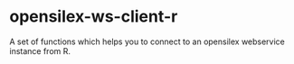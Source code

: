# opensilex-ws-client-r

A set of functions which helps you to connect to an opensilex webservice instance from R.